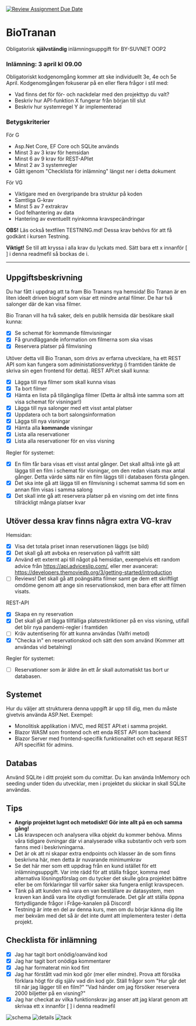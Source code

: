 [![Review Assignment Due Date](https://classroom.github.com/assets/deadline-readme-button-24ddc0f5d75046c5622901739e7c5dd533143b0c8e959d652212380cedb1ea36.svg)](https://classroom.github.com/a/TGpHSere)

# BioTranan

Obligatorisk **självständig** inlämningsuppgift för BY-SUVNET OOP2

### Inlämning: 3 april kl 09.00

Obligatoriskt kodgenomgång kommer att ske individuellt 3e, 4e och 5e April.
Kodgenomgången fokuserar på en eller flera frågor i stil med:

- Vad finns det för för- och nackdelar med den projekttyp du valt?
- Beskriv hur API-funktion X fungerar från början till slut
- Beskriv hur systemregel Y är implementerad

### Betygskriterier

För G

- Asp.Net Core, EF Core och SQLite används
- Minst 3 av 3 krav för hemsidan
- Minst 6 av 9 krav för REST-APIet
- Minst 2 av 3 systemregler
- Gått igenom "Checklista för inlämning" längst ner i detta dokument

För VG

- Viktigare med en övergripande bra struktur på koden
- Samtliga G-krav
- Minst 5 av 7 extrakrav
- God felhantering av data
- Hantering av eventuellt nyinkomna kravspecändringar

**OBS!** Läs också textfilen TESTNING.md! Dessa krav behövs för att få godkänt i kursen Testning.

**Viktigt!** Se till att kryssa i alla krav du lyckats med. Sätt bara ett x innanför [ ] i denna readmefil så bockas de i.

---

## Uppgiftsbeskrivning

Du har fått i uppdrag att ta fram Bio Tranans nya hemsida! Bio Tranan är en liten ideelt driven biograf som visar ett mindre antal filmer. De har två salonger där de kan visa filmer.

Bio Tranan vill ha två saker, dels en publik hemsida där besökare skall kunna:

- [x] Se schemat för kommande filmvisningar
- [x] Få grundläggande information om filmerna som ska visas
- [x] Reservera platser på filmvisning

Utöver detta vill Bio Tranan, som drivs av erfarna utvecklare, ha ett REST API som kan fungera som administationsverktyg (i framtiden tänkte de skriva sin egen frontend för detta). REST API:et skall kunna:

- [x] Lägga till nya filmer som skall kunna visas
- [x] Ta bort filmer
- [x] Hämta en lista på tillgängliga filmer (Detta är alltså inte samma som att visa schemat för visningar!)
- [x] Lägga till nya salonger med ett visst antal platser
- [x] Uppdatera och ta bort salongsinformation
- [x] Lägga till nya visningar
- [x] Hämta alla **kommande** visningar
- [x] Lista alla reservationer
- [x] Lista alla reservationer för en viss visning

Regler för systemet:

- [x] En film får bara visas ett visst antal gånger. Det skall alltså inte gå att lägga till en film i schemat för visningar, om den redan visats max antal gånger. Detta värde sätts när en film läggs till i databasen första gången.
- [x] Det ska inte gå att lägga till en filmvisning i schemat samma tid som en annan film visas i samma salong
- [x] Det skall inte gå att reservera platser på en visning om det inte finns tillräckligt många platser kvar

## Utöver dessa krav finns några extra VG-krav

Hemsidan:

- [x] Visa det totala priset innan reservationen läggs (se bild)
- [x] Det skall gå att avboka en reservation på valfritt sätt
- [x] Använd ett externt api till något på hemsidan, exempelvis ett random advice från https://api.adviceslip.com/, eller mer avancerat: https://developers.themoviedb.org/3/getting-started/introduction
- [ ] Reviews! Det skall gå att poängsätta filmer samt ge dem ett skriftligt omdöme genom att ange sin reservationskod, men bara efter att filmen visats.

REST-API

- [x] Skapa en ny reservation
- [x] Det skall gå att lägga tillfälliga platsrestriktioner på en viss visning, utifall det blir nya pandemi-regler i framtiden
- [ ] Kräv autentisering för att kunna användas (Valfri metod)
- [x] "Checka in" en reservationskod och sätt den som använd (Kommer att användas vid betalning)

Regler för systemet:

- [ ] Reservationer som är äldre än ett år skall automatiskt tas bort ur databasen.

## Systemet

Hur du väljer att strukturera denna uppgift är upp till dig, men du måste givetvis använda ASP.Net. Exempel:

- Monolitisk applikation i MVC, med REST API:et i samma projekt.
- Blazor WASM som frontend och ett enda REST API som backend
- Blazor Server med frontend-specifik funktionalitet och ett separat REST API specifikt för admins.

## Databas

Använd SQLite i ditt projekt som du comittar. Du kan använda InMemory och seeding under tiden du utvecklar, men i projektet du skickar in skall SQLite användas.

## Tips

- **Angrip projektet lugnt och metodiskt! Gör inte allt på en och samma gång!**
- Läs kravspecen och analysera vilka objekt du kommer behöva. Minns våra tidigare övningar där vi analyserade vilka substantiv och verb som fanns med i beskrivningarna.
- Det är ok att ni skapar extra endpoints och klasser än de som finns beskrivna här, men detta är nuvarande minimumkrav
- Se det här mer som ett uppdrag från en kund istället för ett inlämningsuppgift. Var inte rädd för att ställa frågor, komma med alternativa lösningsförslag om du tycker det skulle göra projektet bättre eller be om förklaringar till varför saker ska fungera enligt kravspecen.
- Tänk på att kunden må vara en van beställare av datasystem, men kraven kan ändå vara lite otydligt formulerade. Det går att ställa öppna förtydligande frågor i Fråge-kanalen på Discord!
- Testning är inte en del av denna kurs, men om du börjar känna dig lite mer bekväm med det så är det inte dumt att implementera tester i detta projekt.

## Checklista för inlämning

- [x] Jag har tagit bort onödig/oanvänd kod
- [x] Jag har tagit bort onödiga kommentarer
- [x] Jag har formaterat min kod fint
- [x] Jag har förstått vad min kod gör (mer eller mindre). Prova att försöka förklara högt för dig själv vad din kod gör. Ställ frågor som "Hur går det till när jag lägger till en film?" "Vad händer om jag försöker reservera 2000 biljetter på en visning?"
- [x] Jag har checkat av vilka funktionskrav jag anser att jag klarat genom att skrivaa ett x innanför [ ] i denna readmefil

![schema](schema.png)
![details](details.png)
![tack](tack.png)
